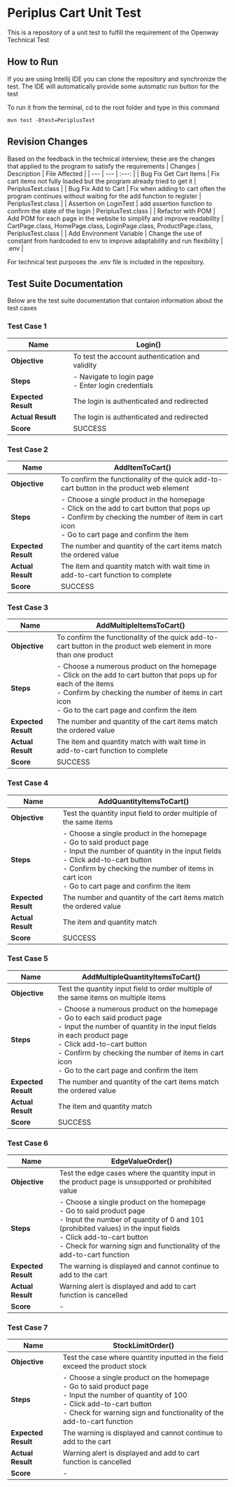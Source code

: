# Periplus Cart Unit Test
This is a repository of a unit test to fulfill the requirement of the Openway Technical Test

## How to Run
If you are using Intellij IDE you can clone the repository and synchronize the test.
The IDE will automatically provide some automatic run button for the test

To run it from the terminal, cd to the root folder and type in this command
```
mvn test -Dtest=PeriplusTest
```

## Revision Changes
Based on the feedback in the technical interview, these are the changes that applied to the program to satisfy the requirements
| Changes | Description    | File Affected    |
| ---   | --- | :---: |
| Bug Fix Get Cart Items | Fix cart items not fully loaded but the program already tried to get it   |  PeriplusTest.class |
| Bug Fix Add to Cart | Fix when adding to cart often the program continues without waiting for the add function to register | PeriplusTest.class |
| Assertion on LoginTest | add assertion function to confirm the state of the login | PeriplusTest.class |
| Refactor with POM | Add POM for each page in the website to simplify and improve readability | CartPage.class, HomePage.class, LoginPage.class, ProductPage.class, PeriplusTest.class |
| Add Environment Variable | Change the use of constant from hardcoded to env to improve adaptability and run flexibility | .env |


For technical test purposes the .env file is included in the repository.

## Test Suite Documentation
Below are the test suite documentation that contaion information about the test cases

### Test Case 1
| **Name**              | Login()                                             |
|-----------------------|-----------------------------------------------------|
| **Objective**         | To test the account authentication and validity     |
| **Steps**             | - Navigate to login page<br>- Enter login credentials |
| **Expected Result**   | The login is authenticated and redirected                       |
| **Actual Result**     | The login is authenticated and redirected                               |
| **Score**             | SUCCESS                                                   |

### Test Case 2
| **Name**              | AddItemToCart()                                             |
|-----------------------|-----------------------------------------------------|
| **Objective**         | To confirm the functionality of the quick add-to-cart button in the product web element      |
| **Steps**             | - Choose a single product in the homepage<br>- Click on the add to cart button that pops up<br>- Confirm by checking the number of item in cart icon<br>- Go to cart page and confirm the item |
| **Expected Result**   | The number and quantity of the cart items match the ordered value |
| **Actual Result**     | The item and quantity match with wait time in add-to-cart function to complete |
| **Score**             | SUCCESS                                               |

### Test Case 3
| **Name**              | AddMultipleItemsToCart()                                             |
|-----------------------|-----------------------------------------------------|
| **Objective**         | To confirm the functionality of the quick add-to-cart button in the product web element in more than one product      |
| **Steps**             | - Choose a numerous product on the homepage<br>- Click on the add to cart button that pops up for each of the items <br>- Confirm by checking the number of items in cart icon<br>- Go to the cart page and confirm the item |
| **Expected Result**   | The number and quantity of the cart items match the ordered value |
| **Actual Result**     | The item and quantity match with wait time in add-to-cart function to complete |
| **Score**             | SUCCESS                                               |

### Test Case 4
| **Name**              | AddQuantityItemsToCart()                                             |
|-----------------------|-----------------------------------------------------|
| **Objective**         | Test the quantity input field to order multiple of the same items |
| **Steps**             | - Choose a single product in the homepage<br>- Go to said product page<br>- Input the number of quantity in the input fields<br>- Click add-to-cart button <br>- Confirm by checking the number of items in cart icon<br>- Go to cart page and confirm the item |
| **Expected Result**   | The number and quantity of the cart items match the ordered value |
| **Actual Result**     | The item and quantity match  |
| **Score**             | SUCCESS                                               |

### Test Case 5
| **Name**              | AddMultipleQuantityItemsToCart()                    |
|-----------------------|-----------------------------------------------------|
| **Objective**         | Test the quantity input field to order multiple of the same items on multiple items |
| **Steps**             | - Choose a numerous product on the homepage<br>- Go to  each said product page<br>- Input the number of quantity in the input fields in each product page<br>- Click add-to-cart button <br>- Confirm by checking the number of items in cart icon<br>- Go to the cart page and confirm the item |
| **Expected Result**   | The number and quantity of the cart items match the ordered value |
| **Actual Result**     | The item and quantity match  |
| **Score**             | SUCCESS                                               |

### Test Case 6
| **Name**              | EdgeValueOrder()                    |
|-----------------------|-----------------------------------------------------|
| **Objective**         | Test the edge cases where the quantity input in the product page is unsupported or prohibited value |
| **Steps**             | - Choose a single product on the homepage<br>- Go to said product page<br>- Input the number of quantity of 0 and 101 (prohibited values) in the input fields<br>- Click add-to-cart button<br>- Check for warning sign and functionality of the add-to-cart function  |
| **Expected Result**   | The warning is displayed and cannot continue to add to the cart |
| **Actual Result**     | Warning alert is displayed and add to cart function is cancelled  |
| **Score**             | -                                               |

### Test Case 7
| **Name**              | StockLimitOrder()                    |
|-----------------------|-----------------------------------------------------|
| **Objective**         | Test the case where quantity inputted in the field exceed the product stock |
| **Steps**             | - Choose a single product on the homepage<br>- Go to said product page<br>- Input the number of quantity of 100<br>- Click add-to-cart button<br>- Check for warning sign and functionality of the add-to-cart function  |
| **Expected Result**   | The warning is displayed and cannot continue to add to the cart |
| **Actual Result**     | Warning alert is displayed and add to cart function is cancelled  |
| **Score**             | -                                               |


